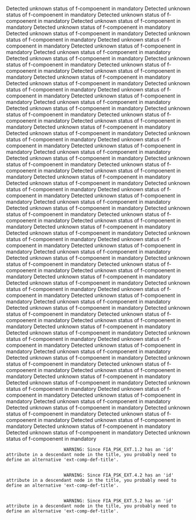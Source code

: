 Detected unknown status of f-compoenent in mandatory
Detected unknown status of f-compoenent in mandatory
Detected unknown status of f-compoenent in mandatory
Detected unknown status of f-compoenent in mandatory
Detected unknown status of f-compoenent in mandatory
Detected unknown status of f-compoenent in mandatory
Detected unknown status of f-compoenent in mandatory
Detected unknown status of f-compoenent in mandatory
Detected unknown status of f-compoenent in mandatory
Detected unknown status of f-compoenent in mandatory
Detected unknown status of f-compoenent in mandatory
Detected unknown status of f-compoenent in mandatory
Detected unknown status of f-compoenent in mandatory
Detected unknown status of f-compoenent in mandatory
Detected unknown status of f-compoenent in mandatory
Detected unknown status of f-compoenent in mandatory
Detected unknown status of f-compoenent in mandatory
Detected unknown status of f-compoenent in mandatory
Detected unknown status of f-compoenent in mandatory
Detected unknown status of f-compoenent in mandatory
Detected unknown status of f-compoenent in mandatory
Detected unknown status of f-compoenent in mandatory
Detected unknown status of f-compoenent in mandatory
Detected unknown status of f-compoenent in mandatory
Detected unknown status of f-compoenent in mandatory
Detected unknown status of f-compoenent in mandatory
Detected unknown status of f-compoenent in mandatory
Detected unknown status of f-compoenent in mandatory
Detected unknown status of f-compoenent in mandatory
Detected unknown status of f-compoenent in mandatory
Detected unknown status of f-compoenent in mandatory
Detected unknown status of f-compoenent in mandatory
Detected unknown status of f-compoenent in mandatory
Detected unknown status of f-compoenent in mandatory
Detected unknown status of f-compoenent in mandatory
Detected unknown status of f-compoenent in mandatory
Detected unknown status of f-compoenent in mandatory
Detected unknown status of f-compoenent in mandatory
Detected unknown status of f-compoenent in mandatory
Detected unknown status of f-compoenent in mandatory
Detected unknown status of f-compoenent in mandatory
Detected unknown status of f-compoenent in mandatory
Detected unknown status of f-compoenent in mandatory
Detected unknown status of f-compoenent in mandatory
Detected unknown status of f-compoenent in mandatory
Detected unknown status of f-compoenent in mandatory
Detected unknown status of f-compoenent in mandatory
Detected unknown status of f-compoenent in mandatory
Detected unknown status of f-compoenent in mandatory
Detected unknown status of f-compoenent in mandatory
Detected unknown status of f-compoenent in mandatory
Detected unknown status of f-compoenent in mandatory
Detected unknown status of f-compoenent in mandatory
Detected unknown status of f-compoenent in mandatory
Detected unknown status of f-compoenent in mandatory
Detected unknown status of f-compoenent in mandatory
Detected unknown status of f-compoenent in mandatory
Detected unknown status of f-compoenent in mandatory
Detected unknown status of f-compoenent in mandatory
Detected unknown status of f-compoenent in mandatory
Detected unknown status of f-compoenent in mandatory
Detected unknown status of f-compoenent in mandatory
Detected unknown status of f-compoenent in mandatory
Detected unknown status of f-compoenent in mandatory
Detected unknown status of f-compoenent in mandatory
Detected unknown status of f-compoenent in mandatory
Detected unknown status of f-compoenent in mandatory
Detected unknown status of f-compoenent in mandatory
Detected unknown status of f-compoenent in mandatory
Detected unknown status of f-compoenent in mandatory
Detected unknown status of f-compoenent in mandatory
Detected unknown status of f-compoenent in mandatory
Detected unknown status of f-compoenent in mandatory
Detected unknown status of f-compoenent in mandatory
Detected unknown status of f-compoenent in mandatory
Detected unknown status of f-compoenent in mandatory
Detected unknown status of f-compoenent in mandatory
Detected unknown status of f-compoenent in mandatory
Detected unknown status of f-compoenent in mandatory
Detected unknown status of f-compoenent in mandatory
Detected unknown status of f-compoenent in mandatory
Detected unknown status of f-compoenent in mandatory
Detected unknown status of f-compoenent in mandatory
Detected unknown status of f-compoenent in mandatory
Detected unknown status of f-compoenent in mandatory
Detected unknown status of f-compoenent in mandatory
Detected unknown status of f-compoenent in mandatory

                          WARNING: Since FIA_PSK_EXT.1.2 has an 'id' attribute in a descendant node in the title, you probably need to define an alternative 'ext-comp-def-title'.
                       

                          WARNING: Since FIA_PSK_EXT.4.2 has an 'id' attribute in a descendant node in the title, you probably need to define an alternative 'ext-comp-def-title'.
                       

                          WARNING: Since FIA_PSK_EXT.5.2 has an 'id' attribute in a descendant node in the title, you probably need to define an alternative 'ext-comp-def-title'.
                       
